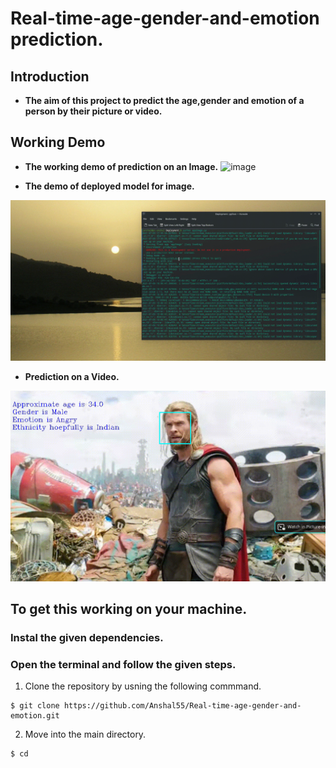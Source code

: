 # **Real-time-age-gender-and-emotion prediction.**

## **Introduction**
- **The aim of this project to predict the age,gender and emotion of a person by their picture or video.**

## Working Demo
- **The working demo of prediction on an Image.**
![image](https://user-images.githubusercontent.com/54211313/125079482-4da73800-e0e1-11eb-867c-59e5a923fb5f.png)

- **The demo of deployed model for image.**

![DEmo_Flask](https://github.com/Anshal55/Real-time-age-gender-and-emotion/blob/main/Demo/img_pred_flask.gif)

- **Prediction on a Video.**

![Video](https://github.com/Anshal55/Real-time-age-gender-and-emotion/blob/main/Demo/img_pred.gif)


## **To get this working on your machine.**
### Instal the given dependencies.
### Open the terminal and follow the given steps.
1. Clone the repository by usning the following commmand.
```
$ git clone https://github.com/Anshal55/Real-time-age-gender-and-emotion.git
```
2. Move into the main directory.
```
$ cd 
